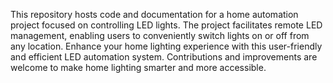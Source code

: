 This repository hosts code and documentation for a home automation project focused on controlling LED lights. The project facilitates remote LED management, enabling users to conveniently switch lights on or off from any location. Enhance your home lighting experience with this user-friendly and efficient LED automation system. Contributions and improvements are welcome to make home lighting smarter and more accessible.
